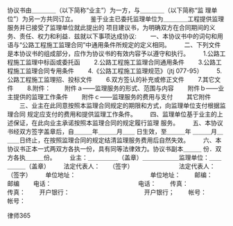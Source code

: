 
 协议书由＿＿＿＿（以下简称“业主”）为一方，与＿＿＿＿（以下简称“监 
 理单位”）为另一方共同订立。 
 　　鉴于业主已委托监理单位为＿＿＿＿工程提供监理服务并已接受了监理单位就此提出的 
 项目建议书，为明确双方在合同期间的义务、责任、权力和利益．兹就以下事项达成协议: 
 　　一、本协议书中的词句和用语与“公路工程施工监理合同”中通用条件所规定的定义相同。 
 　　二、下列文件是本协议书的组成部分，应作为协议书的有效内容予以遵守和执行。 
 　　1.公路工程施工监理中标函或委托函 
 　　2.公路工程施工监理合同通用条件 
 　　3.公路工程施工监理合同专用条件 
 　　4.《公路工程施工监理规范》（jtj 077-95） 
 　　5.公路工程施工监理招、投标文件 
 　　6.双方签认的补充或修正文件 
 　　7.其它文件 
 　　8.附件： 
 　　附件ａ——监理服务的形式、范围与内容 
 　　附件ｂ——业主提供的监理工作条件 
 　　附件ｃ——监理服务的费用与支付 
 　　其它附件 
 　　三、业主在此同意按照本监理合同规定的期限和方式，向监理单位支付根据监理合同 
 规定应支付的费用和提供监理工作条件。 
 　　四、监理单位基于业主的上述保证，在此向业主承诺按照本监理合同的规定履行监理 
 服务。 
 　　五、本协议书经双方签字盖章后，自＿＿＿年＿＿＿月＿＿ 日生效，至＿＿＿年 
 ＿＿＿月＿＿＿日终止，在按照监理合同的规定结清监理服务费用后自然失效。 
 　　六、本协议书正本一式两双方各执一份，具有同等法律效力。协议书副本＿＿＿ 
 份．双方各执＿＿＿份。 
 　　业主：＿＿＿＿＿（盖章）＿＿＿＿＿＿监理单位：＿＿＿＿＿（盖章） 
 　　法定代表人：　　（签字）　　　　　　　　法定代表人：　　（签字） 
 　　单位地址：　　　　　　　　　　　　 单位地址： 
 　　邮编：　　　　　　　　　　　　　　 邮编 
 　　电话：　　　　　　　　　　　　　　 电话： 
 　　传真：　　　　　　　　　　　　　　 传真： 
 　　开户银行：　　　　　　　　　　　　 开户银行； 
 　　帐号：　　　　　　　　　　　　　　 帐号： 
  




 
律师365






 


 

 
 
 
 
 
  


  
 

  


  


  
 
 
 
 

